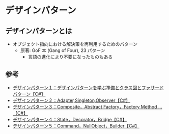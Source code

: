 # デザインパターン

## デザインパターンとは

- オブジェクト指向における解決策を再利用するためのパターン
  - 原著: GoF 本 (Gang of Four), 23 パターン
    - 言語の進化により不要になったものもある

## 参考

- [デザインパターン１：デザインパターンを学ぶ準備とクラス図とファサードパターン【C#】](https://yayoi-kkjp.udemy.com/course/design01)
- [デザインパターン２：Adapter,Singleton,Observer【C#】](https://yayoi-kkjp.udemy.com/course/design02)
- [デザインパターン３：Composite，Abstract Factory，Factory Method ...【C#】](https://yayoi-kkjp.udemy.com/course/design03)
- [デザインパターン４：State，Decorator，Bridge【C#】](https://yayoi-kkjp.udemy.com/course/design04)
- [デザインパターン５：Command，NullObject，Builder【C#】](https://yayoi-kkjp.udemy.com/course/design05)
